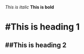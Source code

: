 _This is italic_
__This is bold__

#This is heading 1
=================

##This is heading 2
-----------------

